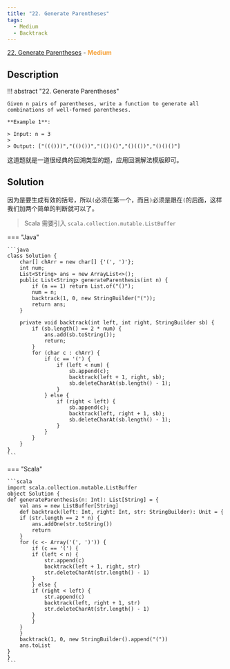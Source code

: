 ```yaml
---
title: "22. Generate Parentheses"
tags:
  - Medium
  - Backtrack
---
```


[22. Generate Parentheses](https://leetcode.com/problems/generate-parentheses/) - <span style="color: #f7a43e; font-weight: bold">Medium</span>

## Description

!!! abstract "22. Generate Parentheses"

    Given n pairs of parentheses, write a function to generate all combinations of well-formed parentheses.

    **Example 1**:
    
    > Input: n = 3
    >
    > Output: ["((()))","(()())","(())()","()(())","()()()"]

这道题就是一道很经典的回溯类型的题，应用回溯解法模版即可。

## Solution

因为是要生成有效的括号，所以`(`必须在第一个，而且`)`必须是跟在`(`的后面，这样我们加两个简单的判断就可以了。

> Scala 需要引入 `scala.collection.mutable.ListBuffer`

=== "Java"

    ```java
    class Solution {
        char[] chArr = new char[] {'(', ')'};
        int num;
        List<String> ans = new ArrayList<>();
        public List<String> generateParenthesis(int n) {
            if (n == 1) return List.of("()");
            num = n;
            backtrack(1, 0, new StringBuilder("("));
            return ans;
        }
        
        private void backtrack(int left, int right, StringBuilder sb) {
            if (sb.length() == 2 * num) {
                ans.add(sb.toString());
                return;
            }
            for (char c : chArr) {
                if (c == '(') {
                    if (left < num) {
                        sb.append(c);
                        backtrack(left + 1, right, sb);
                        sb.deleteCharAt(sb.length() - 1);
                    }
                } else {
                    if (right < left) {
                        sb.append(c);
                        backtrack(left, right + 1, sb);
                        sb.deleteCharAt(sb.length() - 1);
                    }
                }
            }
        }
    }
    ```

=== "Scala"

    ```scala
    import scala.collection.mutable.ListBuffer
    object Solution {
    def generateParenthesis(n: Int): List[String] = {
        val ans = new ListBuffer[String]
        def backtrack(left: Int, right: Int, str: StringBuilder): Unit = {
        if (str.length == 2 * n) {
            ans.addOne(str.toString())
            return
        }
        for (c <- Array('(', ')')) {
            if (c == '(') {
            if (left < n) {
                str.append(c)
                backtrack(left + 1, right, str)
                str.deleteCharAt(str.length() - 1)
            }
            } else {
            if (right < left) {
                str.append(c)
                backtrack(left, right + 1, str)
                str.deleteCharAt(str.length() - 1)
            }
            }
        }
        }
        backtrack(1, 0, new StringBuilder().append("("))
        ans.toList
    }
    }
    ```